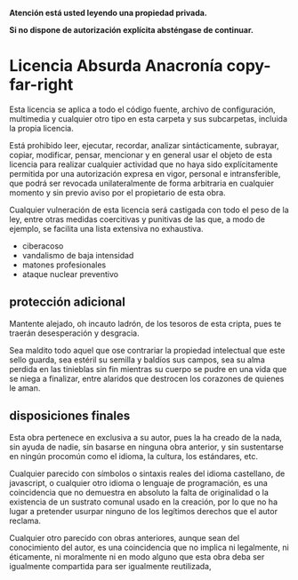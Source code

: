 **Atención está usted leyendo una propiedad privada.**

**Si no dispone de autorización explícita absténgase de continuar.**

# Licencia Absurda Anacronía copy-far-right

Esta licencia se aplica a todo el código fuente, archivo de configuración, multimedia y cualquier otro tipo en esta carpeta y sus subcarpetas, incluida la propia licencia.

Está prohibido leer, ejecutar, recordar, analizar sintácticamente, subrayar, copiar, modificar, pensar, mencionar y en general usar el objeto de esta licencia para realizar cualquier actividad que no haya sido explícitamente permitida por una autorización expresa en vigor, personal e intransferible, que podrá ser revocada unilateralmente de forma arbitraria en cualquier momento y sin previo aviso por el propietario de esta obra.

Cualquier vulneración de esta licencia será castigada con todo el peso de la ley, entre otras medidas coercitivas y punitivas de las que, a modo de ejemplo, se facilita una lista extensiva no exhaustiva.

+ ciberacoso
+ vandalismo de baja intensidad
+ matones profesionales
+ ataque nuclear preventivo

## protección adicional

Mantente alejado, oh incauto ladrón, de los tesoros de esta cripta, pues te traerán desesperación y desgracia.

Sea maldito todo aquel que ose contrariar la propiedad intelectual que este sello guarda, sea estéril su semilla y baldíos sus campos, sea su alma perdida en las tinieblas sin fin mientras su cuerpo se pudre en una vida que se niega a finalizar, entre alaridos que destrocen los corazones de quienes le aman.

## disposiciones finales

Esta obra pertenece en exclusiva a su autor, pues la ha creado de la nada, sin ayuda de nadie, sin basarse en ninguna obra anterior, y sin sustentarse en ningún procomún como el idioma, la cultura, los estándares, etc.

Cualquier parecido con símbolos o sintaxis reales del idioma castellano, de javascript, o cualquier otro idioma o lenguaje de programación, es una coincidencia que no demuestra en absoluto la falta de originalidad o la existencia de un sustrato comunal usado en la creación, por lo que no ha lugar a pretender usurpar ninguno de los legítimos derechos que el autor reclama.

Cualquier otro parecido con obras anteriores, aunque sean del conocimiento del autor, es una coincidencia que no implica ni legalmente, ni éticamente, ni moralmente ni en modo alguno que esta obra deba ser igualmente compartida para ser igualmente reutilizada, 

